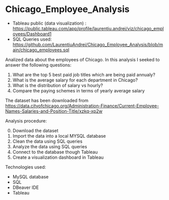 # Chicago_Employee_Analysis

- Tableau public (data visualization) : https://public.tableau.com/app/profile/laurentiu.andrei/viz/chicago_employees/Dashboard1
- SQL Queries used:  https://github.com/LaurentiuAndrei/Chicago_Employee_Analysis/blob/main/chicago_employees.sql


Analized data about the employees of Chicago.
In this analysis I seeked to answer the following questions:

1. What are the top 5 best paid job titles which are being paid annualy?
2. What is the average salary for each department in Chicago?
3. What is the distribution of salary vs hourly?
4. Compare the paying schemes in terms of yearly average salary

The dataset has been downloaded from https://data.cityofchicago.org/Administration-Finance/Current-Employee-Names-Salaries-and-Position-Title/xzkq-xp2w

Analysis procedure:

0. Download the dataset
1. Import the data into a local MYSQL database
2. Clean the data using  SQL queries
3. Analyze the data using SQL queries
4. Connect to the database though Tableau
5. Create a visualization dashboard in Tableau

Technologies used:
- MySQL database
- SQL
- DBeaver IDE
- Tableau
